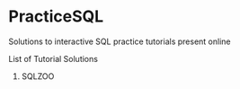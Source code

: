 # PracticeSQL
Solutions to interactive SQL practice tutorials present online

List of Tutorial Solutions

1. SQLZOO
